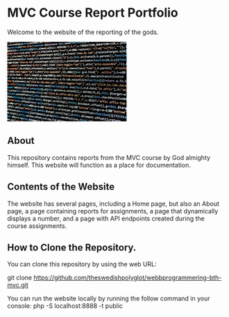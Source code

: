 # MVC Course Report Portfolio
Welcome to the website of the reporting of the gods.

![Project Image](public/images/mvc-course.jpeg)

## About
This repository contains reports from the MVC course by God almighty himself.
This website will function as a place for documentation.

## Contents of the Website

The website has several pages, including a Home page, but also an About page, a page containing reports for assignments, a page that dynamically displays a number, and a page with API endpoints created during the course assignments. 

## How to Clone the Repository.

You can clone this repository by using the web URL:

git clone https://github.com/theswedishpolyglot/webbprogrammering-bth-mvc.git

You can run the website locally by running the follow command in your console:
php -S localhost:8888 -t public